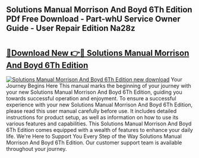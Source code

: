 ## Solutions Manual Morrison And Boyd 6Th Edition PDf Free Download - Part-whU Service Owner Guide - User Repair Edition Na28z

# <h2><a href="http://bc66040.oget.top/?id=Solutions+Manual+Morrison+And+Boyd+6Th+Edition">🔗Download New 👉🔴 Solutions Manual Morrison And Boyd 6Th Edition</a></h2>

[![Solutions Manual Morrison And Boyd 6Th Edition new download](https://i.imgur.com/5g1atiW.png)](http://bc66040.oget.top/?id=Solutions+Manual+Morrison+And+Boyd+6Th+Edition)
Your Journey Begins Here This manual marks the beginning of your journey with your new Solutions Manual Morrison And Boyd 6Th Edition, guiding you towards successful operation and enjoyment. To ensure a successful experience with your new Solutions Manual Morrison And Boyd 6Th Edition, please read this user manual carefully before use. It includes detailed instructions for product setup, as well as information on how to use its various features and capabilities. This Solutions Manual Morrison And Boyd 6Th Edition comes equipped with a wealth of features to enhance your daily life. We're Here to Support You Every Step of the Way Solutions Manual Morrison And Boyd 6Th Edition. Our customer support team is available throughout your journey.
